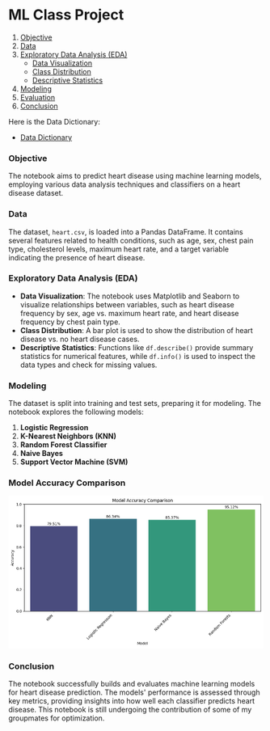 # ML Class Project

1. [Objective](#objective)
2. [Data](#data)
3. [Exploratory Data Analysis (EDA)](#exploratory-data-analysis-eda)
    - [Data Visualization](#data-visualization)
    - [Class Distribution](#class-distribution)
    - [Descriptive Statistics](#descriptive-statistics)
4. [Modeling](#modeling)
5. [Evaluation](#evaluation)
6. [Conclusion](#conclusion)

Here is the Data Dictionary:
- [Data Dictionary](./data_dict.md)

### **Objective**
The notebook aims to predict heart disease using machine learning models, employing various data analysis techniques and classifiers on a heart disease dataset.

### **Data**
The dataset, `heart.csv`, is loaded into a Pandas DataFrame. It contains several features related to health conditions, such as age, sex, chest pain type, cholesterol levels, maximum heart rate, and a target variable indicating the presence of heart disease.

### **Exploratory Data Analysis (EDA)**
- **Data Visualization**: The notebook uses Matplotlib and Seaborn to visualize relationships between variables, such as heart disease frequency by sex, age vs. maximum heart rate, and heart disease frequency by chest pain type.
- **Class Distribution**: A bar plot is used to show the distribution of heart disease vs. no heart disease cases.
- **Descriptive Statistics**: Functions like `df.describe()` provide summary statistics for numerical features, while `df.info()` is used to inspect the data types and check for missing values.

### **Modeling**
The dataset is split into training and test sets, preparing it for modeling. The notebook explores the following models:
1. **Logistic Regression**
2. **K-Nearest Neighbors (KNN)**
3. **Random Forest Classifier**
4. **Naive Bayes**
5. **Support Vector Machine (SVM)**

### **Model Accuracy Comparison**
![Model Performance](./model_perform.png)

### **Conclusion**
The notebook successfully builds and evaluates machine learning models for heart disease prediction. The models' performance is assessed through key metrics, providing insights into how well each classifier predicts heart disease. This notebook is still undergoing the contribution of some of my groupmates for optimization.
